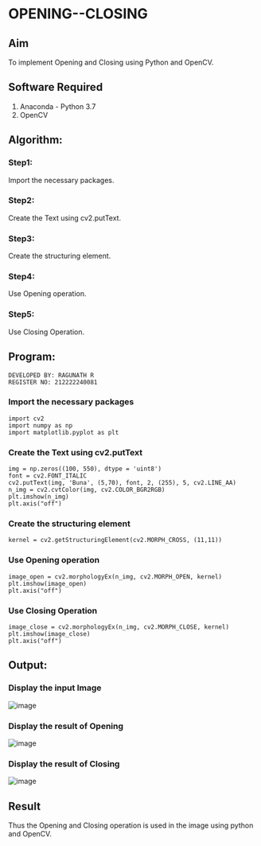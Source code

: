 # OPENING--CLOSING
## Aim
To implement Opening and Closing using Python and OpenCV.

## Software Required
1. Anaconda - Python 3.7
2. OpenCV
## Algorithm:
### Step1:
Import the necessary packages.

### Step2:
Create the Text using cv2.putText.

### Step3:
Create the structuring element.

### Step4:
Use Opening operation.

### Step5:
Use Closing Operation.
 
## Program:
```
DEVELOPED BY: RAGUNATH R
REGISTER NO: 212222240081
```
### Import the necessary packages
```
import cv2
import numpy as np
import matplotlib.pyplot as plt
```
### Create the Text using cv2.putText
```
img = np.zeros((100, 550), dtype = 'uint8')
font = cv2.FONT_ITALIC
cv2.putText(img, 'Buna', (5,70), font, 2, (255), 5, cv2.LINE_AA)
n_img = cv2.cvtColor(img, cv2.COLOR_BGR2RGB)
plt.imshow(n_img)
plt.axis("off")
```
### Create the structuring element
```
kernel = cv2.getStructuringElement(cv2.MORPH_CROSS, (11,11))
```
### Use Opening operation
```
image_open = cv2.morphologyEx(n_img, cv2.MORPH_OPEN, kernel)
plt.imshow(image_open)
plt.axis("off")
```
### Use Closing Operation
```
image_close = cv2.morphologyEx(n_img, cv2.MORPH_CLOSE, kernel)
plt.imshow(image_close)
plt.axis("off")
```
## Output:

### Display the input Image
![image](https://github.com/Ragu-123/OPENING--AND-CLOSING/assets/113915622/25b1cec7-5c2f-46b7-8b8e-df3135dba579)


### Display the result of Opening
![image](https://github.com/Ragu-123/OPENING--AND-CLOSING/assets/113915622/d85d4bcd-c32c-45cd-9b5f-819491180b1a)


### Display the result of Closing
![image](https://github.com/Ragu-123/OPENING--AND-CLOSING/assets/113915622/21db0d5f-4270-4960-9181-4cdaf1e0a62c)



## Result
Thus the Opening and Closing operation is used in the image using python and OpenCV.
